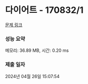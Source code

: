 # 다이어트 - 170832/1 

[문제 링크](https://level.goorm.io/exam/170832/%EB%8B%A4%EC%9D%B4%EC%96%B4%ED%8A%B8/quiz/1) 

### 성능 요약

메모리: 36.89 MB, 시간: 0.20 ms

### 제출 일자

2024년 04월 26일 15:07:54

